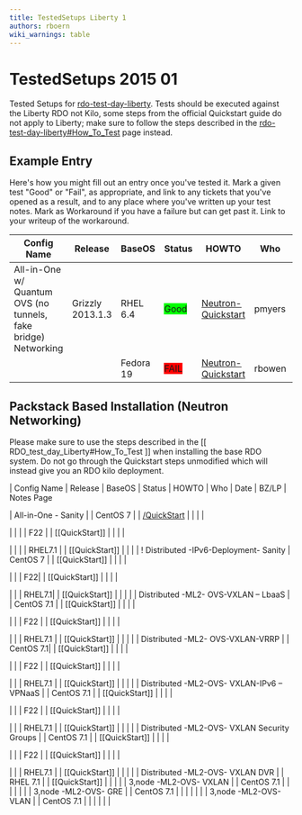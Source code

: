 ```yaml
---
title: TestedSetups Liberty 1
authors: rboern
wiki_warnings: table
---
```


# TestedSetups 2015 01

Tested Setups for [rdo-test-day-liberty](RDO_test_day_Liberty). 
Tests should be executed against
the Liberty RDO not Kilo, some steps from the official Quickstart guide
do not apply to Liberty; make sure to follow the steps described in the
[rdo-test-day-liberty#How_To_Test](How_To_Test) page instead.

## Example Entry

Here's how you might fill out an entry once you've tested it. Mark a given test "Good" or "Fail", as appropriate, and link to any tickets that you've opened as a result, and to any place where you've written up your test notes. Mark as Workaround if you have a failure but can get past it. Link to your writeup of the workaround.

| Config Name                                                    | Release          | BaseOS    | Status                                       | HOWTO                                               | Who    | Date       | BZ/LP                                                              | Notes Page |
|----------------------------------------------------------------|------------------|-----------|----------------------------------------------|-----------------------------------------------------|--------|------------|--------------------------------------------------------------------|------------|
| All-in-One w/ Quantum OVS (no tunnels, fake bridge) Networking | Grizzly 2013.1.3 | RHEL 6.4  | <span style="background:#00ff00">Good</span> | [Neutron-Quickstart](Neutron-Quickstart) | pmyers | 2013-09-08 | None                                                               | None       |
|                                                                |                  | Fedora 19 | <span style="background:#ff0000">FAIL</span> | [Neutron-Quickstart](Neutron-Quickstart) | rbowen | 2013-10-09 | ~~[1017421](https://bugzilla.redhat.com/show_bug.cgi?id=1017421)~~ | None       |


## Packstack Based Installation (Neutron Networking)

Please make sure to use the steps described in the [[ RDO_test_day_Liberty#How_To_Test ]]  when installing the base RDO system. Do not go through the Quickstart steps unmodified which will instead give you an RDO kilo deployment. 

| Config Name | Release | BaseOS | Status | HOWTO | Who | Date | BZ/LP | Notes Page

| All-in-One - Sanity |  | CentOS 7 |   | [/QuickStart](Quickstart) |  |    |    | 

| |   | |  F22 |  | [[QuickStart]] |  |  |  | 


| | |  | RHEL7.1 |    | [[QuickStart]] | |  |  | 
! Distributed -IPv6-Deployment- Sanity | CentOS 7 |  | [[QuickStart]] |  |   |  | 

| | | F22|  | [[QuickStart]] |  |   |  | 

| | | RHEL7.1|    | [[QuickStart]] |   |     |   |
| Distributed -ML2- OVS-VXLAN –  LbaaS | | CentOS 7.1 |  | [[QuickStart]] |  |   |  | 

| | | F22 |  | [[QuickStart]] |  |   |  | 

| | | RHEL7.1 |  | [[QuickStart]] |  |   |   | 
| Distributed -ML2- OVS-VXLAN-VRRP | | CentOS 7.1| | [[QuickStart]] |  |  |  | 

| | | F22 |  | [[QuickStart]] |  |   | | 

| | | RHEL7.1 | | [[QuickStart]] |  |   | | 
| Distributed -ML2-OVS- VXLAN-IPv6 – VPNaaS | | CentOS 7.1 |  | [[QuickStart]] |  |  |  | 

| | | F22 |  | [[QuickStart]] |  |   |  | 

| | | RHEL7.1 |  | [[QuickStart]] | |  |  | 
| Distributed -ML2-OVS- VXLAN Security Groups | | CentOS 7.1 |  | [[QuickStart]] |  |   |  | 

| | | F22 | | [[QuickStart]] |  |  |  | 

| | | RHEL7.1 | | [[QuickStart]] |  |   | | 
| Distributed -ML2-OVS- VXLAN DVR | | RHEL 7.1 | | [[QuickStart]] | |   |  | 
| 3,node  -ML2-OVS- VXLAN |  | CentOS 7.1 |    | |   |   |  | 
| 3,node  -ML2-OVS- GRE |  | CentOS 7.1 |   |  |   |   |  | 
| 3,node  -ML2-OVS- VLAN |  | CentOS 7.1 |  | |  |  |  | 



